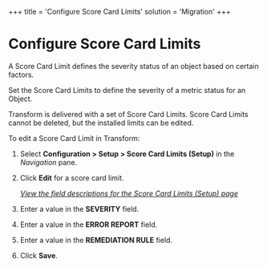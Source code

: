 +++
title = 'Configure Score Card Limits'
solution = 'Migration'
+++

# Configure Score Card Limits

A Score Card Limit defines the severity status of an object based on
certain factors.

Set the Score Card Limits to define the severity of a metric status for
an Object.

Transform is delivered with a set of Score Card Limits. Score Card
Limits cannot be deleted, but the installed limits can be edited.

To edit a Score Card Limit in Transform:

1.  Select **Configuration \> Setup \> Score Card Limits (Setup)** in
    the *Navigation* pane.

2.  Click **Edit** for a score card limit.
    
    *[View the field descriptions for the Score Card Limits (Setup)
    page](../Page_Desc/Score_Card_Limits_Setup.htm)*

3.  Enter a value in the **SEVERITY** field.

4.  Enter a value in the **ERROR REPORT** field.

5.  Enter a value in the **REMEDIATION RULE** field.

6.  Click
    <span class="StyleListNumberBold" style="font-weight: bold;">Save</span>.
